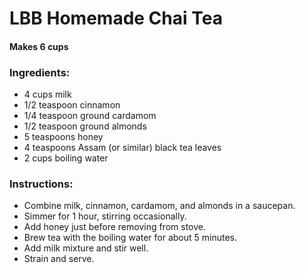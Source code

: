 # LBB Homemade Chai Tea
#### Makes 6 cups

### Ingredients:
* 4 cups milk
* 1/2 teaspoon cinnamon
* 1/4 teaspoon ground cardamom
* 1/2 teaspoon ground almonds
* 5 teaspoons honey
* 4 teaspoons Assam (or similar) black tea leaves
* 2 cups boiling water

### Instructions:
* Combine milk, cinnamon, cardamom, and almonds in a saucepan.
* Simmer for 1 hour, stirring occasionally.
* Add honey just before removing from stove.
* Brew tea with the boiling water for about 5 minutes.
* Add milk mixture and stir well.
* Strain and serve.
